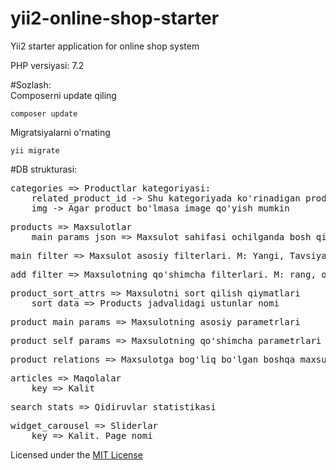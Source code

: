 # yii2-online-shop-starter
Yii2 starter application for online shop system

PHP versiyasi: 7.2

#Sozlash:<br>
Composerni update qiling
~~~
composer update
~~~
Migratsiyalarni o'rnating
~~~
yii migrate
~~~
#DB strukturasi:
<pre>
categories => Productlar kategoriyasi:
    related_product_id -> Shu kategoriyada ko'rinadigan product
    img -> Agar product bo'lmasa image qo'yish mumkin
</pre>
<pre>
products => Maxsulotlar
    main_params_json => Maxsulot sahifasi ochilganda bosh qismda chiqadigan parametrlar
</pre>
<pre>
main_filter => Maxsulot asosiy filterlari. M: Yangi, Tavsiya qilamiz ...
</pre>
<pre>
add_filter => Maxsulotning qo'shimcha filterlari. M: rang, og'irlik ...
</pre>
<pre>
product_sort_attrs => Maxsulotni sort qilish qiymatlari
    sort_data => Products jadvalidagi ustunlar nomi
</pre>
<pre>
product_main_params => Maxsulotning asosiy parametrlari
</pre>
<pre>
product_self_params => Maxsulotning qo'shimcha parametrlari
</pre>
<pre>
product_relations => Maxsulotga bog'liq bo'lgan boshqa maxsulotlar
</pre>
<pre>
articles => Maqolalar
    key => Kalit
</pre>
<pre>
search_stats => Qidiruvlar statistikasi
</pre>
<pre>
widget_carousel => Sliderlar
    key => Kalit. Page nomi
</pre>


Licensed under the [MIT License](LICENSE.md)
